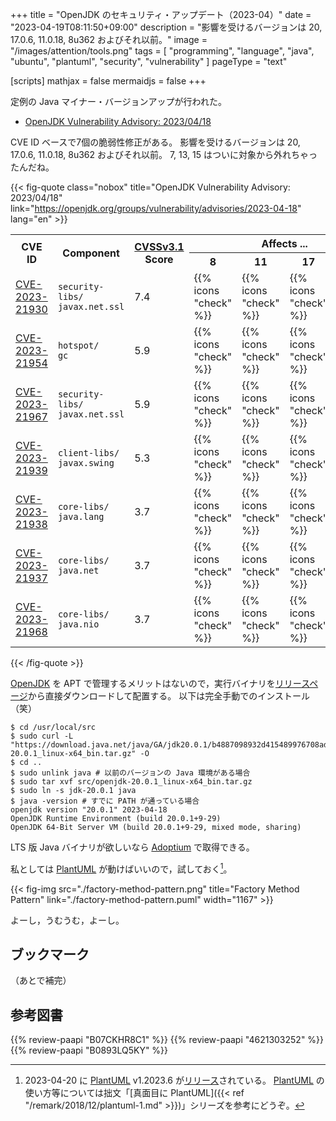 +++
title = "OpenJDK のセキュリティ・アップデート（2023-04）"
date =  "2023-04-19T08:11:50+09:00"
description = "影響を受けるバージョンは 20, 17.0.6, 11.0.18, 8u362 およびそれ以前。"
image = "/images/attention/tools.png"
tags  = [ "programming", "language", "java", "ubuntu", "plantuml", "security", "vulnerability" ]
pageType = "text"

[scripts]
  mathjax = false
  mermaidjs = false
+++

定例の Java マイナー・バージョンアップが行われた。

- [OpenJDK Vulnerability Advisory: 2023/04/18](https://openjdk.org/groups/vulnerability/advisories/2023-04-18)

CVE ID ベースで7個の脆弱性修正がある。
影響を受けるバージョンは 20, 17.0.6, 11.0.18, 8u362 およびそれ以前。
7, 13, 15 はついに対象から外れちゃったんだね。

{{< fig-quote class="nobox" title="OpenJDK Vulnerability Advisory: 2023/04/18" link="https://openjdk.org/groups/vulnerability/advisories/2023-04-18" lang="en" >}}
<table class="risk-matrix center smaller" summary="Risk matrix">
<tr>
<th rowspan="2">CVE ID</th>
<th rowspan="2">Component</th>
<th rowspan="2"><a href="https://www.first.org/cvss/">CVSSv3.1</a><br>Score</th>
<th colspan="7">Affects ...</th>
</tr>
<tr>
<th>8</th>
<th>11</th>
<th>17</th>
<th>20</th>
</tr>

<tr>
<td style="text-align:left;"><a href="https://nvd.nist.gov/vuln/detail/CVE-2023-21930">CVE-2023-21930</a></td>
<td style="text-align:left;"><code>security-libs/<br>javax.net.ssl</code></td>
<td>7.4</td>
<td>{{% icons "check" %}}</td>
<td>{{% icons "check" %}}</td>
<td>{{% icons "check" %}}</td>
<td>{{% icons "check" %}}</td>
</tr>

<tr>
<td style="text-align:left;"><a href="https://nvd.nist.gov/vuln/detail/CVE-2023-21954">CVE-2023-21954</a></td>
<td style="text-align:left;"><code>hotspot/<br>gc</code></td>
<td>5.9</td>
<td>{{% icons "check" %}}</td>
<td>{{% icons "check" %}}</td>
<td>{{% icons "check" %}}</td>
<td></td>
</tr>

<tr>
<td style="text-align:left;"><a href="https://nvd.nist.gov/vuln/detail/CVE-2023-21967">CVE-2023-21967</a></td>
<td style="text-align:left;"><code>security-libs/<br>javax.net.ssl</code></td>
<td>5.9</td>
<td>{{% icons "check" %}}</td>
<td>{{% icons "check" %}}</td>
<td>{{% icons "check" %}}</td>
<td>{{% icons "check" %}}</td>
</tr>

<tr>
<td style="text-align:left;"><a href="https://nvd.nist.gov/vuln/detail/CVE-2023-21939">CVE-2023-21939</a></td>
<td style="text-align:left;"><code>client-libs/<br>javax.swing</code></td>
<td>5.3</td>
<td>{{% icons "check" %}}</td>
<td>{{% icons "check" %}}</td>
<td>{{% icons "check" %}}</td>
<td>{{% icons "check" %}}</td>
</tr>

<tr>
<td style="text-align:left;"><a href="https://nvd.nist.gov/vuln/detail/CVE-2023-21938">CVE-2023-21938</a></td>
<td style="text-align:left;"><code>core-libs/<br>java.lang</code></td>
<td>3.7</td>
<td>{{% icons "check" %}}</td>
<td>{{% icons "check" %}}</td>
<td>{{% icons "check" %}}</td>
<td>{{% icons "check" %}}</td>
</tr>

<tr>
<td style="text-align:left;"><a href="https://nvd.nist.gov/vuln/detail/CVE-2023-21937">CVE-2023-21937</a></td>
<td style="text-align:left;"><code>core-libs/<br>java.net</code></td>
<td>3.7</td>
<td>{{% icons "check" %}}</td>
<td>{{% icons "check" %}}</td>
<td>{{% icons "check" %}}</td>
<td>{{% icons "check" %}}</td>
</tr>

<tr>
<td style="text-align:left;"><a href="https://nvd.nist.gov/vuln/detail/CVE-2023-21968">CVE-2023-21968</a></td>
<td style="text-align:left;"><code>core-libs/<br>java.nio</code></td>
<td>3.7</td>
<td>{{% icons "check" %}}</td>
<td>{{% icons "check" %}}</td>
<td>{{% icons "check" %}}</td>
<td>{{% icons "check" %}}</td>
</tr>

</table>
{{< /fig-quote >}}

[OpenJDK] を APT で管理するメリットはないので，実行バイナリを[リリースページ](https://jdk.java.net/20/)から直接ダウンロードして配置する。
以下は完全手動でのインストール（笑）

```text
$ cd /usr/local/src
$ sudo curl -L "https://download.java.net/java/GA/jdk20.0.1/b4887098932d415489976708ad6d1a4b/9/GPL/openjdk-20.0.1_linux-x64_bin.tar.gz" -O
$ cd ..
$ sudo unlink java # 以前のバージョンの Java 環境がある場合
$ sudo tar xvf src/openjdk-20.0.1_linux-x64_bin.tar.gz
$ sudo ln -s jdk-20.0.1 java
$ java -version # すでに PATH が通っている場合
openjdk version "20.0.1" 2023-04-18
OpenJDK Runtime Environment (build 20.0.1+9-29)
OpenJDK 64-Bit Server VM (build 20.0.1+9-29, mixed mode, sharing)
```

LTS 版 Java バイナリが欲しいなら [Adoptium](https://adoptium.net/) で取得できる。

私としては [PlantUML] が動けばいいので，試しておく[^puml1]。

[^puml1]: 2023-04-20 に [PlantUML] v1.2023.6 が[リリース](http://plantuml.com/changes)されている。 [PlantUML] の使い方等については拙文「[真面目に PlantUML]({{< ref "/remark/2018/12/plantuml-1.md" >}})」シリーズを参考にどうぞ。

{{< fig-img src="./factory-method-pattern.png" title="Factory Method Pattern" link="./factory-method-pattern.puml" width="1167" >}}

よーし，うむうむ，よーし。

## ブックマーク

（あとで補完）

[OpenJDK]: http://openjdk.java.net/
[Adoptium]: https://adoptium.net/
[Ubuntu]: https://www.ubuntu.com/ "The leading operating system for PCs, IoT devices, servers and the cloud | Ubuntu"
[PlantUML]: http://plantuml.com/ "Open-source tool that uses simple textual descriptions to draw UML diagrams."

## 参考図書

{{% review-paapi "B07CKHR8C1" %}} <!-- Spring Data JPAプログラミング入門 -->
{{% review-paapi "4621303252" %}} <!-- Effective Java 第3版 -->
{{% review-paapi "B0893LQ5KY" %}} <!-- Spring Boot 2 入門 -->
